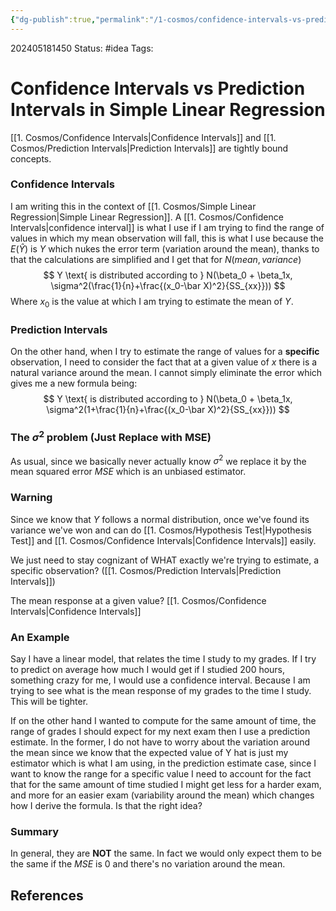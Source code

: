 ```yaml
---
{"dg-publish":true,"permalink":"/1-cosmos/confidence-intervals-vs-prediction-intervals/","created":"2025-01-22T11:17:13.945-05:00","updated":"2024-05-20T00:56:38.163-04:00"}
---
```



202405181450
Status: #idea
Tags: 
# Confidence Intervals vs Prediction Intervals in Simple Linear Regression
[[1. Cosmos/Confidence Intervals\|Confidence Intervals]] and [[1. Cosmos/Prediction Intervals\|Prediction Intervals]] are tightly bound concepts. 

### Confidence Intervals
I am writing this in the context of [[1. Cosmos/Simple Linear Regression\|Simple Linear Regression]]. A [[1. Cosmos/Confidence Intervals\|confidence interval]] is what I use if I am trying to find the range of values in which my mean observation will fall, this is what I use because the $E(\hat Y)$ is $Y$ which nukes the error term (variation around the mean), thanks to that the calculations are simplified and I get that for $N(mean, variance)$
$$
Y \text{ is distributed according to }  N(\beta_0 + \beta_1x, \sigma^2(\frac{1}{n}+\frac{(x_0-\bar X)^2}{SS_{xx}}))
$$
Where $x_0$ is the value at which I am trying to estimate the mean of $Y$.

### Prediction  Intervals
On the other hand, when I try to estimate the range of values for a **specific** observation, I need to consider the fact that at a given value of $x$ there is a natural variance around the mean. I cannot simply eliminate the error which gives me a new formula being:
$$
Y \text{ is distributed according to }  N(\beta_0 + \beta_1x, \sigma^2(1+\frac{1}{n}+\frac{(x_0-\bar X)^2}{SS_{xx}}))
$$
### The $\sigma^2$ problem (Just Replace with MSE)
As usual, since we basically never actually know $\sigma^2$ we replace it by the mean squared error $MSE$ which is an unbiased estimator. 
### Warning
Since we know that $Y$ follows a normal distribution, once we've found its variance we've won and can do [[1. Cosmos/Hypothesis Test\|Hypothesis Test]] and [[1. Cosmos/Confidence Intervals\|Confidence Intervals]] easily. 

We just need to stay cognizant of WHAT exactly we're trying to estimate, a specific observation? ([[1. Cosmos/Prediction Intervals\|Prediction Intervals]]) 

The mean response at a given value? [[1. Cosmos/Confidence Intervals\|Confidence Intervals]]

### An Example
Say I have a linear model, that relates the time I study to my grades. If I try to predict on average how much I would get if I studied 200 hours, something crazy for me, I would use a confidence interval. Because I am trying to see what is the mean response of my grades to the time I study. This will be tighter.

If on the other hand I wanted to compute for the same amount of time, the range of grades I should expect for my next exam then I use a prediction estimate. In the former, I do not have to worry about the variation around the mean since we know that the expected value of Y hat is just my estimator which is what I am using, in the prediction estimate case, since I want to know the range for a specific value I need to account for the fact that for the same amount of time studied I might get less for a harder exam, and more for an easier exam (variability around the mean) which changes how I derive the formula. Is that the right idea?

### Summary
In general, they are **NOT** the same. In fact we would only expect them to be the same if the $MSE$ is $0$ and there's no variation around the mean.

## References
